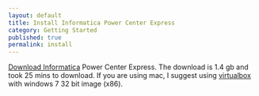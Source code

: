 ```yaml
---
layout: default
title: Install Informatica Power Center Express
category: Getting Started
published: true
permalink: install
---
```


[Download Informatica][pc express] Power Center Express. The download is 1.4 gb and took 25 mins to download.
If you are using mac, I suggest using [virtualbox][virtualbox] with windows 7 32 bit image (x86).

[pc express]:	https://community.informatica.com/solutions/pcexpress	"Informatica download"
[virtualbox]:	https://www.virtualbox.org/	"VirtualBox"